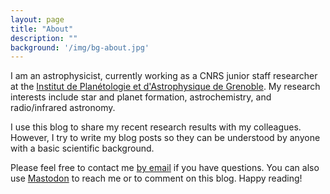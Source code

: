 ```yaml
---
layout: page
title: "About"
description: ""
background: '/img/bg-about.jpg'
---
```


I am an astrophysicist, currently working as a CNRS junior staff
researcher at the
[Institut de Planétologie et d'Astrophysique de
Grenoble](https://ipag.osug.fr).
My research interests include star and
planet formation, astrochemistry, and radio/infrared astronomy.

I use this blog to share my recent research results with my
colleagues. However, I try to write my blog posts so they can be
understood by anyone with a basic scientific background.

Please feel free to contact me
[by email](mailto:sebastien.maret@univ-grenoble-alpes.fr)
if you have questions. You can also use
[Mastodon](https://scholar.social/@sebastienmaret) to reach me or to comment
on this blog. Happy reading!
